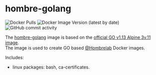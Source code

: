 # hombre-golang
![Docker Pulls](https://img.shields.io/docker/pulls/hombrelab/hombre-golang) ![Docker Image Version (latest by date)](https://img.shields.io/docker/v/hombrelab/hombre-golang) ![GitHub commit activity](https://img.shields.io/github/last-commit/hombrelab/hombre-golang)  

The [hombre-golang](https://hub.docker.com/repository/docker/hombrelab/hombre-golang) image is based on the [official GO v1.13 Alpine 3v.11 image](https://hub.docker.com/_/golang).  
The image is used to create GO based [@Hombrelab](me@hombrelab.com) Docker images.  

Includes:
- linux packages: bash, ca-certificates.  